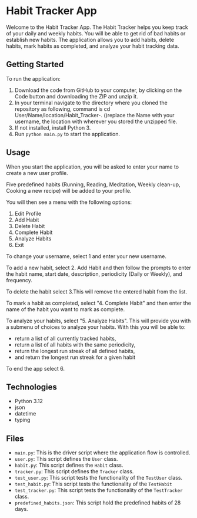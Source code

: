 # Habit Tracker App

Welcome to the Habit Tracker App. The Habit Tracker helps you keep track of your daily and weekly habits. You will be able to get rid of bad habits or establish new habits. 
The application allows you to add habits, delete habits, mark habits as completed, and analyze your habit tracking data. 

## Getting Started

To run the application:

1. Download the code from GitHub to your computer, by clicking on the Code button and downloading the ZIP and unzip it.
2. In your terminal navigate to the directory where you cloned the repository as following, command is cd User/Name/location/Habit_Tracker-. ()replace the Name with your username, the location with wherever you stored the unzipped file.
3. If not installed, install Python 3.
4. Run `python main.py` to start the application.

## Usage

When you start the application, you will be asked to enter your name to create a new user profile.

Five predefined habits (Running, Reading, Meditation, Weekly clean-up, Cooking a new recipe) will be added to your profile.

You will then see a menu with the following options:

1. Edit Profile
2. Add Habit
3. Delete Habit
4. Complete Habit
5. Analyze Habits
6. Exit

To change your username, select 1 and enter your new username. 

To add a new habit, select 2. Add Habit and then follow the prompts to enter the habit name, start date, description, periodicity (Daily or Weekly), and frequency.

To delete the habit select 3.This will remove the entered habit from the list.

To mark a habit as completed, select "4. Complete Habit" and then enter the name of the habit you want to mark as complete.

To analyze your habits, select "5. Analyze Habits". This will provide you with a submenu of choices to analyze your habits.
With this you will be able to:

- return a list of all currently tracked habits,
- return a list of all habits with the same periodicity,
- return the longest run streak of all defined habits,
- and return the longest run streak for a given habit

To end the app select 6.

## Technologies

- Python 3.12
- json
- datetime
- typing

## Files

- `main.py`: This is the driver script where the application flow is controlled.
- `user.py`: This script defines the `User` class.
- `habit.py`: This script defines the `Habit` class.
- `tracker.py`: This script defines the `Tracker` class. 
- `test_user.py`: This script tests the functionality of the `TestUser` class.
- `test_habit.py`: This script tests the functionality of the `TestHabit`
- `test_tracker.py`: This script tests the functionality of the `TestTracker` class.
- `predefined_habits.json`: This script hold the predefined habits of 28 days.



